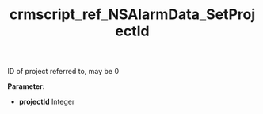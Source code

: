 ﻿---
title: crmscript_ref_NSAlarmData_SetProjectId
description: NSAlarmData.SetProjectId(Integer projectId)
intellisense: NSAlarmData.SetProjectId
keywords: NSAlarmData, GetProjectId
so.topic: reference
---

ID of project referred to, may be 0

**Parameter:** 
 - **projectId** Integer

